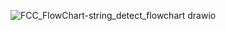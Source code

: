 
![FCC_FlowChart-string_detect_flowchart drawio](https://github.com/BourneJH/string_detect_flowchart/assets/127610077/940c9e1e-1c2b-459c-b5ff-a11f44855885)
